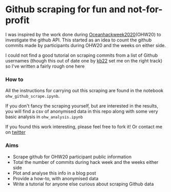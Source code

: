# Github scraping for fun and not-for-profit

I was inspired by the work done during [Oceanhackweek2020](https://oceanhackweek.github.io/)(OHW20) to investigate the github API. This started as an idea to count the github commits made by participants during OHW20 and the weeks on either side.

I could not find a good tutorial on scraping commits from a list of Github usernames (though this out of date one by [kb22](https://github.com/kb22/GitHub-User-Insights-using-API) set me on the right track) so I've written a fairly rough one here

### How to 

All the instructions for carrying out this scraping are found in the notebook `ohw_github_scrape.ipynb`. 

If you don't fancy the scraping yourself, but are interested in the results, you will find a csv of anonymised data in this repo along with some very basic analysis in `ohw_analysis.ipynb`

If you found this work interesting, please feel free to fork it! Or contact me on [twitter](https://twitter.com/callum_rollo)

### Aims
- Scrape github for OHW20 participant public information
- Total the number of commits during hack week and the weeks either side
- Plot and analyse this info in a blog post
- Provide a how-to, with anonymised data
- Write a tutorial for anyone else curious about scraping Github data


